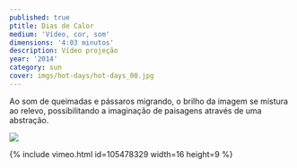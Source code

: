 ```yaml
---
published: true
ptitle: Dias de Calor
medium: 'Vídeo, cor, som'
dimensions: '4:03 minutos'
description: Vídeo projeção
year: '2014'
category: sun
cover: imgs/hot-days/hot-days_00.jpg
---
```

Ao som de queimadas e pássaros migrando, o brilho da imagem se mistura ao relevo, possibilitando a imaginação de paisagens através de uma abstração.

![]({{site.baseurl}}/imgs/hot-days/hot-days_01.jpg)

{% include vimeo.html id=105478329 width=16 height=9 %}
